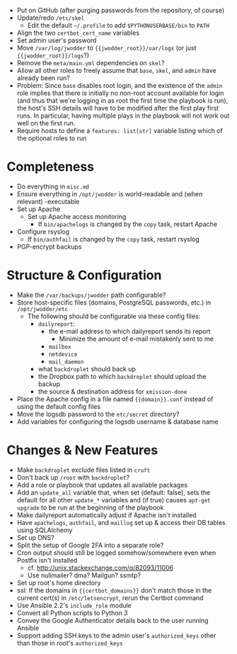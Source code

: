 - Put on GitHub (after purging passwords from the repository, of course)
- Update/redo `/etc/skel`
    - Edit the default `~/.profile` to add `$PYTHONUSERBASE/bin` to `PATH`
- Align the two `certbot_cert_name` variables
- Set admin user's password
- Move `/var/log/jwodder` to `{{jwodder_root}}/var/logs` (or just
  `{{jwodder_root}}/logs`?)
- Remove the `meta/main.yml` dependencies on `skel`?
- Allow all other roles to freely assume that `base`, `skel`, and `admin` have
  already been run?
- Problem: Since `base` disables root login, and the existence of the `admin`
  role implies that there is initially no non-root account available for login
  (and thus that we're logging in as root the first time the playbook is run),
  the host's SSH details will have to be modified after the first play first
  runs.  In particular, having multiple plays in the playbook will not work out
  well on the first run.
- Require hosts to define a `features: list[str]` variable listing which of the
  optional roles to run

Completeness
============
- Do everything in `misc.md`
- Ensure everything in `/opt/jwodder` is world-readable and (when relevant)
  -executable
- Set up Apache
    - Set up Apache access monitoring
        - If `bin/apachelogs` is changed by the `copy` task, restart Apache
- Configure rsyslog
    - If `bin/authfail` is changed by the `copy` task, restart rsyslog
- PGP-encrypt backups

Structure & Configuration
=========================
- Make the `/var/backups/jwodder` path configurable?
- Store host-specific files (domains, PostgreSQL passwords, etc.) in
  `/opt/jwodder/etc`
    - The following should be configurable via these config files:
        - `dailyreport`:
            - the e-mail address to which dailyreport sends its report
                - Minimize the amount of e-mail mistakenly sent to me
            - `mailbox`
            - `netdevice`
            - `mail_daemon`
        - what `backdroplet` should back up
        - the Dropbox path to which `backdroplet` should upload the backup
        - the source & destination address for `xmission-done`
- Place the Apache config in a file named `{{domain}}.conf` instead of using
  the default config files
- Move the logsdb password to the `etc/secret` directory?
- Add variables for configuring the logsdb username & database name

Changes & New Features
======================
- Make `backdroplet` exclude files listed in `cruft`
- Don't back up `/root` with `backdroplet`?
- Add a role or playbook that updates all available packages
- Add an `update_all` variable that, when set (default: false), sets the
  default for all other `update_*` variables and (if true) causes `apt-get
  upgrade` to be run at the beginning of the playbook
- Make dailyreport automatically adjust if Apache isn't installed
- Have `apachelogs`, `authfail`, and `maillog` set up & access their DB tables
  using SQLAlchemy
- Set up DNS?
- Split the setup of Google 2FA into a separate role?
- Cron output should still be logged somehow/somewhere even when Postfix isn't
  installed
    - cf. <http://unix.stackexchange.com/q/82093/11006>
    - Use nullmailer? dma? Mailgun? ssmtp?
- Set up root's home directory
- ssl: If the domains in `{{certbot_domains}}` don't match those in the current
  cert(s) in `/etc/letsencrypt`, rerun the Certbot command
- Use Ansible 2.2's `include_role` module
- Convert all Python scripts to Python 3
- Convey the Google Authenticator details back to the user running Ansible
- Support adding SSH keys to the admin user's `authorized_keys` other than
  those in root's `authorized_keys`
